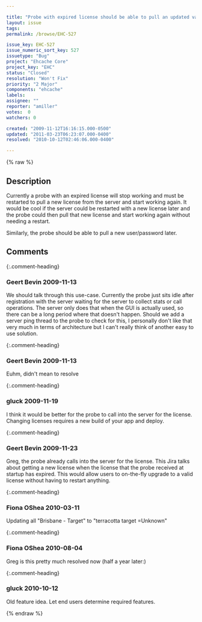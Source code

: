 ```yaml
---

title: "Probe with expired license should be able to pull an updated valid license later"
layout: issue
tags: 
permalink: /browse/EHC-527

issue_key: EHC-527
issue_numeric_sort_key: 527
issuetype: "Bug"
project: "Ehcache Core"
project_key: "EHC"
status: "Closed"
resolution: "Won't Fix"
priority: "2 Major"
components: "ehcache"
labels: 
assignee: ""
reporter: "amiller"
votes:  0
watchers: 0

created: "2009-11-12T16:16:15.000-0500"
updated: "2011-03-23T06:23:07.000-0400"
resolved: "2010-10-12T02:46:06.000-0400"

---
```




{% raw %}



## Description

<div markdown="1" class="description">

Currently a probe with an expired license will stop working and must be restarted to pull a new license from the server and start working again.  It would be cool if the server could be restarted with a new license later and the probe could then pull that new license and start working again without needing a restart.  

Similarly, the probe should be able to pull a new user/password later.

</div>

## Comments


{:.comment-heading}
### **Geert Bevin** <span class="date">2009-11-13</span>

<div markdown="1" class="comment">

We should talk through this use-case. Currently the probe just sits idle after registration with the server waiting for the server to collect stats or call operations. The server only does that when the GUI is actually used, so there can be a long period where that doesn't happen. Should we add a server ping thread to the probe to check for this, I personally don't like that very much in terms of architecture but I can't really think of another easy to use solution.

</div>


{:.comment-heading}
### **Geert Bevin** <span class="date">2009-11-13</span>

<div markdown="1" class="comment">

Euhm, didn't mean to resolve

</div>


{:.comment-heading}
### **gluck** <span class="date">2009-11-19</span>

<div markdown="1" class="comment">

I think it would be better for the probe to call into the server for the license. Changing licenses requires a new build of your app and deploy.

</div>


{:.comment-heading}
### **Geert Bevin** <span class="date">2009-11-23</span>

<div markdown="1" class="comment">

Greg, the probe already calls into the server for the license. This Jira talks about getting a new license when the license that the probe received at startup has expired. This would allow users to on-the-fly upgrade to a valid license without having to restart anything.

</div>


{:.comment-heading}
### **Fiona OShea** <span class="date">2010-03-11</span>

<div markdown="1" class="comment">

 Updating all "Brisbane - Target" to "terracotta target =Unknown"

</div>


{:.comment-heading}
### **Fiona OShea** <span class="date">2010-08-04</span>

<div markdown="1" class="comment">

Greg is this pretty much resolved now (half a year later:)

</div>


{:.comment-heading}
### **gluck** <span class="date">2010-10-12</span>

<div markdown="1" class="comment">

Old feature idea. Let end users determine required features.

</div>



{% endraw %}
